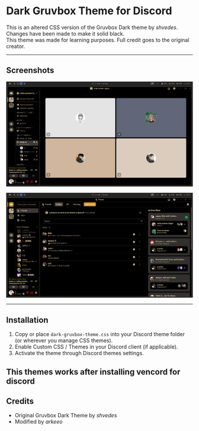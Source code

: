 # Dark Gruvbox Theme for Discord

This is an altered CSS version of the Gruvbox Dark theme by *shvedes*. Changes have been made to make it solid black.  
This theme was made for learning purposes. Full credit goes to the original creator.

---

## Screenshots
![Screenshot 1](Screenshot%202025-09-05%20190304.png)

![Screenshot 2](Screenshot%202025-09-05%20190333.png)

---

## Installation

1. Copy or place `dark-gruvbox-theme.css` into your Discord theme folder (or wherever you manage CSS themes).  
2. Enable Custom CSS / Themes in your Discord client (if applicable).  
3. Activate the theme through Discord themes settings.

This themes works after installing vencord for discord
---

## Credits

- Original Gruvbox Dark Theme by *shvedes*  
- Modified by *arkeeo*
